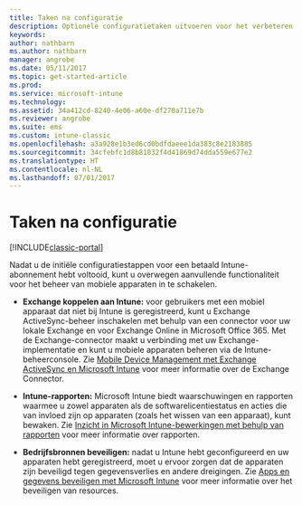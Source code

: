 ```yaml
---
title: Taken na configuratie
description: Optionele configuratietaken uitvoeren voor het verbeteren van de functionaliteit van het beheer van mobiele apparaten.
keywords: 
author: nathbarn
ms.author: nathbarn
manager: angrobe
ms.date: 05/11/2017
ms.topic: get-started-article
ms.prod: 
ms.service: microsoft-intune
ms.technology: 
ms.assetid: 34a412cd-8240-4e06-a60e-df270a711e7b
ms.reviewer: angrobe
ms.suite: ems
ms.custom: intune-classic
ms.openlocfilehash: a3a928e1b3ed6cd0bdfdaeee1da383c8e2183885
ms.sourcegitcommit: 34cfebfc1d8b81032f4d41869d74dda559e677e2
ms.translationtype: HT
ms.contentlocale: nl-NL
ms.lasthandoff: 07/01/2017
---
```

# <a name="post-configuration-tasks"></a>Taken na configuratie

[!INCLUDE[classic-portal](../includes/classic-portal.md)]

Nadat u de initiële configuratiestappen voor een betaald Intune-abonnement hebt voltooid, kunt u overwegen aanvullende functionaliteit voor het beheer van mobiele apparaten in te schakelen.

-   **Exchange koppelen aan Intune:** voor gebruikers met een mobiel apparaat dat niet bij Intune is geregistreerd, kunt u Exchange ActiveSync-beheer inschakelen met behulp van een connector voor uw lokale Exchange en voor Exchange Online in Microsoft Office 365. Met de Exchange-connector maakt u verbinding met uw Exchange-implementatie en kunt u mobiele apparaten beheren via de Intune-beheerconsole. Zie [Mobile Device Management met Exchange ActiveSync en Microsoft Intune](/intune-classic/deploy-use/mobile-device-management-with-exchange-activesync-and-microsoft-intune) voor meer informatie over de Exchange Connector.

-   **Intune-rapporten:** Microsoft Intune biedt waarschuwingen en rapporten waarmee u zowel apparaten als de softwarelicentiestatus en acties die van invloed zijn op apparaten (zoals het wissen van een apparaat), kunt bewaken.  Zie [Inzicht in Microsoft Intune-bewerkingen met behulp van rapporten](/intune-classic/deploy-use/understand-microsoft-intune-operations-by-using-reports) voor meer informatie over rapporten.

-   **Bedrijfsbronnen beveiligen:** nadat u Intune hebt geconfigureerd en uw apparaten hebt geregistreerd, moet u ervoor zorgen dat de apparaten zijn beveiligd tegen gegevensverlies en andere dreigingen. Zie [Apps en gegevens beveiligen met Microsoft Intune](/intune-classic/deploy-use/protect-apps-and-data-with-microsoft-intune) voor meer informatie over het beveiligen van resources.
